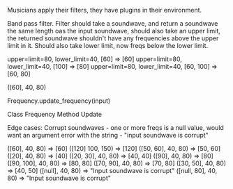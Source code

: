 Musicians apply their filters, they have plugins in their environment.

Band pass filter. Filter should take a soundwave, and return a soundwave the same length oas the input soundwave, should also take an upper limit, the returned soundwave shouldn't have any frequencies above the upper limit in it. Should also take lower limit, now freqs below the lower limit.

upper=limit=80, lower_limit=40, [60] => [60]
upper=limit=80, lower_limit=40, [100] => [80]
upper=limit=80, lower_limit=40, [60, 100] => [60, 80]

([60], 40, 80)

Frequency.update_frequency(input)

Class Frequency
Method Update

Edge cases:
Corrupt soundwaves - one or more freqs is a null value, would want an argument error with the string - "input soundwave is corrupt"

([60], 40, 80) => [60]
([120] 100, 150) => [120]
([50, 60], 40, 80) => [50, 60]
([20], 40, 80) => [40]
([20, 30], 40, 80) => [40, 40]
([90], 40, 80) => [80]
([90, 100], 40, 80) => [80, 80]
([70, 90], 40, 80) => [70, 80]
([30, 50], 40, 80) => [40, 50]
([null], 40, 80) => "Input soundwave is corrupt"
([null, 80], 40, 80) => "Input soundwave is corrupt"
